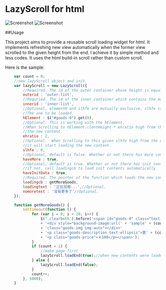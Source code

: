 # LazyScroll for html
![Screenshot](https://github.com/zgc2537/zGenius/blob/master/sample-index1.png)
![Screenshot](https://github.com/zgc2537/zGenius/blob/master/sample-index2.png)

##Usage

This project aims to provide a reusable scroll loading widget for html. It implements refreshing new view automatically when the former view scrolled to the given height from the end. I achieve it by simple method and less codes. It uses the html build-in scroll rather than custom scroll.

Here is the sample:
```javascript
    var count = 0;
    //new lazyScroll object and init.
    var lazyScroll = new LazyScroll({
        //Required. The id of the outer container whose height is equal to the visible region or less than it.
        outerid : 'outer-list',
        //Requried. The id of the inner container which contains the main content.
        innerid : 'inner-list',
        //Optional, elementH and slhfe are mutually exclusive, slhfe is defalut.
        //The one to be loaded.
        hElement : $("#goods-0").get(0),
        //Optional. This is working with the hElement.
        //When Scrolling to hElement.clentHeight * ehratio high from the end of the former view, it will start loading
        //the new content.
        ehratio : 2,
        //Optional.  When Scrolling to this given slhfe high from the end of the former view,
        //it will start loading the new content.
        slhfe : 0,
        //Optional, default is false. Whether or not there has more contents.
        haveMore : true,
        //Optional, default is true. Whether or not there has init contents
        //if not, call loadingcb to load init contents automatically
        haveInitData : true,
        //Required. The pointer of the function which loads the new contents.
        loadingcb : getMoreGoods,
        loadingtext : '正在加载...',//Optional.
        nomoretext : '没有更多了'//Optional.
    });

    function getMoreGoods() {
        setTimeout(function () {
            for (var i = 0; i < 20; i++) {
                $('.clearboth').before('<span id="goods-0" class="text-left goods-occupy goods-occupy-normal">'
                + '<div style="background-image:url(' + 'sample' + (count + 2) + '.png' + ')"'
                + 'class="goods-img img-auto"></div>'
                + '<p class="goods-description text-ellipsis">第' + (count + 1) + '次加载图片</p>'
                + '<p class="goods-price">￥100</p></span>');
            }
            if (count < 1) {
                //make page first
                lazyScroll.loadEnd(true);//when new contents were loaded, notice changing.
            } else {
                lazyScroll.loadEnd(false);
            }
            count++;
        }, 5000);
    }
```
